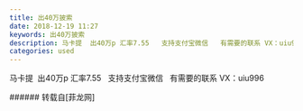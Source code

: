 ```yaml
---
title: 出40万披索
date: 2018-12-19 11:27
keywords: 出40万披索
description: 马卡提  出40万p 汇率7.55   支持支付宝微信   有需要的联系 VX：uiu996
categories: used
---
```

<td class="t_f" id="postmessage_2519347">

马卡提  出40万p 汇率7.55   支持支付宝微信   有需要的联系 VX：uiu996<br/>
</td>
###### 转载自[菲龙网]